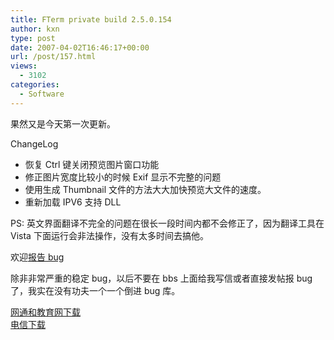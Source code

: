 ```yaml
---
title: FTerm private build 2.5.0.154
author: kxn
type: post
date: 2007-04-02T16:46:17+00:00
url: /post/157.html
views:
  - 3102
categories:
  - Software
---
```


果然又是今天第一次更新。

ChangeLog

- 恢复 Ctrl 键关闭预览图片窗口功能
- 修正图片宽度比较小的时候 Exif 显示不完整的问题
- 使用生成 Thumbnail 文件的方法大大加快预览大文件的速度。
- 重新加载 IPV6 支持 DLL

PS: 英文界面翻译不完全的问题在很长一段时间内都不会修正了，因为翻译工具在 Vista 下面运行会非法操作，没有太多时间去搞他。

欢迎[报告 bug][1]

除非非常严重的稳定 bug，以后不要在 bbs 上面给我写信或者直接发帖报 bug 了，我实在没有功夫一个一个倒进 bug 库。

[网通和教育网下载][2]  
[电信下载][3]

[1]: http://kangkang.org/wordpress/index.php/report-fterm-bugs/
[2]: http://blog.kangkang.org/fterm/files/fterm-current.rar
[3]: http://cache.kangkang.org/fterm/files/fterm-current.rar
